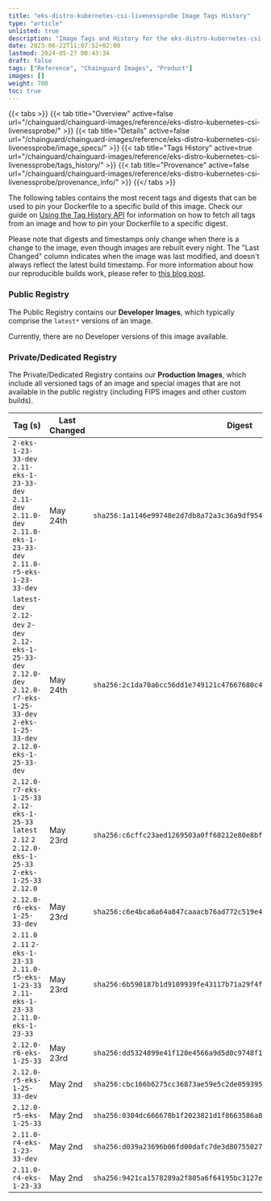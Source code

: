 ```yaml
---
title: "eks-distro-kubernetes-csi-livenessprobe Image Tags History"
type: "article"
unlisted: true
description: "Image Tags and History for the eks-distro-kubernetes-csi-livenessprobe Chainguard Image"
date: 2023-06-22T11:07:52+02:00
lastmod: 2024-05-27 00:43:34
draft: false
tags: ["Reference", "Chainguard Images", "Product"]
images: []
weight: 700
toc: true
---
```


{{< tabs >}}
{{< tab title="Overview" active=false url="/chainguard/chainguard-images/reference/eks-distro-kubernetes-csi-livenessprobe/" >}}
{{< tab title="Details" active=false url="/chainguard/chainguard-images/reference/eks-distro-kubernetes-csi-livenessprobe/image_specs/" >}}
{{< tab title="Tags History" active=true url="/chainguard/chainguard-images/reference/eks-distro-kubernetes-csi-livenessprobe/tags_history/" >}}
{{< tab title="Provenance" active=false url="/chainguard/chainguard-images/reference/eks-distro-kubernetes-csi-livenessprobe/provenance_info/" >}}
{{</ tabs >}}

The following tables contains the most recent tags and digests that can be used to pin your Dockerfile to a specific build of this image. Check our guide on [Using the Tag History API](/chainguard/chainguard-images/using-the-tag-history-api/) for information on how to fetch all tags from an image and how to pin your Dockerfile to a specific digest.

Please note that digests and timestamps only change when there is a change to the image, even though images are rebuilt every night. The "Last Changed" column indicates when the image was last modified, and doesn't always reflect the latest build timestamp. For more information about how our reproducible builds work, please refer to [this blog post](https://www.chainguard.dev/unchained/reproducing-chainguards-reproducible-image-builds).

### Public Registry
The Public Registry contains our **Developer Images**, which typically comprise the `latest*` versions of an image.

Currently, there are no Developer versions of this image available.

### Private/Dedicated Registry
The Private/Dedicated Registry contains our **Production Images**, which include all versioned tags of an image and special images that are not available in the public registry (including FIPS images and other custom builds).

| Tag (s)                                                                                                                                       | Last Changed | Digest                                                                    |
|-----------------------------------------------------------------------------------------------------------------------------------------------|--------------|---------------------------------------------------------------------------|
|  `2-eks-1-23-33-dev` `2.11-eks-1-23-33-dev` `2.11-dev` `2.11.0-dev` `2.11.0-eks-1-23-33-dev` `2.11.0-r5-eks-1-23-33-dev`                      | May 24th     | `sha256:1a1146e99748e2d7db8a72a3c36a9df954becc9410b25908c4fa0ef98f513b79` |
|  `latest-dev` `2.12-dev` `2-dev` `2.12-eks-1-25-33-dev` `2.12.0-dev` `2.12.0-r7-eks-1-25-33-dev` `2-eks-1-25-33-dev` `2.12.0-eks-1-25-33-dev` | May 24th     | `sha256:2c1da70a6cc56dd1e749121c47667680c4d9adcde3df523da8369bc96c10acc7` |
|  `2.12.0-r7-eks-1-25-33` `2.12-eks-1-25-33` `latest` `2.12` `2` `2.12.0-eks-1-25-33` `2-eks-1-25-33` `2.12.0`                                 | May 23rd     | `sha256:c6cffc23aed1269503a0ff68212e80e8bf61a45c314781449c68c67208b9c0f8` |
|  `2.12.0-r6-eks-1-25-33-dev`                                                                                                                  | May 23rd     | `sha256:c6e4bca6a64a847caaacb76ad772c519e4e62dc0632a5e1e30f0c720a5c068cd` |
|  `2.11.0` `2.11` `2-eks-1-23-33` `2.11.0-r5-eks-1-23-33` `2.11-eks-1-23-33` `2.11.0-eks-1-23-33`                                              | May 23rd     | `sha256:6b590187b1d9109939fe43117b71a29f4f12ae2bb49891773670c840ffb183c1` |
|  `2.12.0-r6-eks-1-25-33`                                                                                                                      | May 23rd     | `sha256:dd5324899e41f120e4566a9d5d0c9748f16f603685208759dba2475c7fcdac33` |
|  `2.12.0-r5-eks-1-25-33-dev`                                                                                                                  | May 2nd      | `sha256:cbc166b6275cc36873ae59e5c2de0593955798354564e7585bb8f4d547842a96` |
|  `2.12.0-r5-eks-1-25-33`                                                                                                                      | May 2nd      | `sha256:0304dc666678b1f2023821d1f8663586a8dbb94b8318e597c5803ad0270092e0` |
|  `2.11.0-r4-eks-1-23-33-dev`                                                                                                                  | May 2nd      | `sha256:d039a23696b06fd00dafc7de3d8075502789503478e397b505653de086cdf5a6` |
|  `2.11.0-r4-eks-1-23-33`                                                                                                                      | May 2nd      | `sha256:9421ca1578289a2f805a6f64195bc3127eb973a6fdbe5bcfc8c42dacd4758028` |

